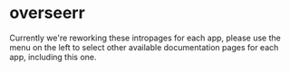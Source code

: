 # overseerr

Currently we're reworking these intropages for each app, please use the menu on the left to select other available documentation pages for each app, including this one.
